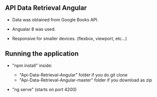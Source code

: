 ## API Data Retrieval Angular

- Data was obtained from Google Books API.

- Angualar 8 was used.

- Responsive for smaller devices. (flexbox, viewport, etc...)

## Running the application

- "npm install" inside:

  - "Api-Data-Retrieval-Angular" folder if you do git clone
  - "Api-Data-Retrieval-Angular-master" folder if you download as zip

- "ng serve" (starts on port 4200)

